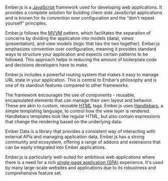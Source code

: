 Ember.js is a [JavaScript](../programming/js.md) framework used for developing web applications. It provides a complete solution for building client-side JavaScript applications and is known for its convention over configuration and the "don't repeat yourself" principles.

Ember.js follows the [MVVM](../misc/mvvm.md) pattern, which facilitates the separation of concerns by dividing the application into models (data), views (presentation), and view models (logic that ties the two together). Ember.js emphasizes convention over configuration, meaning it provides standard ways to structure your application and expects certain patterns to be followed. This approach helps in reducing the amount of boilerplate code and decisions developers have to make.

Ember.js includes a powerful routing system that makes it easy to manage URL state in your application. This is central to Ember’s philosophy and is one of its standout features compared to other frameworks.

The framework encourages the use of components - reusable, encapsulated elements that can manage their own layout and behavior. These are akin to custom, reusable [HTML](../web/html.md) tags. Ember.js uses [Handlebars](../web/hbars.md), a simple templating language, to control how the view layer is rendered. Handlebars templates look like regular HTML, but also contain expressions that change the rendering based on the underlying data.

Ember Data is a library that provides a consistent way of interacting with external APIs and managing application data. Ember.js has a strong community and ecosystem, offering a range of addons and extensions that can be easily integrated into Ember applications.

Ember.js is particularly well-suited for ambitious web applications where there is a need for a rich [single-page application (SPA)](../web/spas.md) experience. It's used by many large-scale websites and applications due to its robustness and comprehensive feature set.
